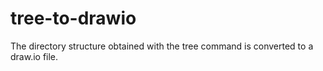 # tree-to-drawio
The directory structure obtained with the tree command is converted to a draw.io file.
